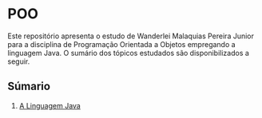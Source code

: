 <h1>POO</h1>
<p aling = "justify">Este repositório apresenta o estudo de Wanderlei Malaquias Pereira Junior para a disciplina de Programação Orientada a Objetos empregando a linguagem Java. O sumário dos tópicos estudados são disponibilizados a seguir.</p>

<h2>Súmario</h2>
<ol>
  <li><a href="https://wmpjrufg.github.io/IFGoiano_POO/a_linguagem_java.html" target="_blank">A Linguagem Java</a></li>
</ol>

